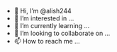 - 👋 Hi, I’m @alish244
- 👀 I’m interested in ...
- 🌱 I’m currently learning ...
- 💞️ I’m looking to collaborate on ...
- 📫 How to reach me ...

<!---
alish244/alish244 is a ✨ special ✨ repository because its `README.md` (this file) appears on your GitHub profile.php
